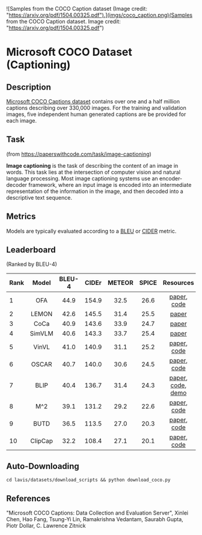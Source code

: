 ![Samples from the COCO Caption dataset (Image credit: "https://arxiv.org/pdf/1504.00325.pdf").](imgs/coco_caption.png)(Samples from the COCO Caption dataset. Image credit: "https://arxiv.org/pdf/1504.00325.pdf")

# Microsoft COCO Dataset (Captioning)

## Description
[Microsoft COCO Captions dataset](https://github.com/tylin/coco-caption) contains over one and a half million captions describing over 330,000 images. For the training and validation images, five independent human generated captions are be provided for each image.

## Task

(from https://paperswithcode.com/task/image-captioning)

**Image captioning** is the task of describing the content of an image in words. This task lies at the intersection of computer vision and natural language processing. Most image captioning systems use an encoder-decoder framework, where an input image is encoded into an intermediate representation of the information in the image, and then decoded into a descriptive text sequence.

## Metrics
Models are typically evaluated according to a [BLEU](https://aclanthology.org/P02-1040/) or [CIDER](https://www.cv-foundation.org/openaccess/content_cvpr_2015/papers/Vedantam_CIDEr_Consensus-Based_Image_2015_CVPR_paper.pdf) metric.

## Leaderboard

(Ranked by BLEU-4)

| Rank |  Model  | BLEU-4 | CIDEr | METEOR | SPICE |                                                                    Resources                                                                     |
| ---- | :-----: | :----: | :---: | :----: | :---: | :----------------------------------------------------------------------------------------------------------------------------------------------: |
| 1    |   OFA   |  44.9  | 154.9 |  32.5  | 26.6  |                                [paper](https://arxiv.org/abs/2202.03052), [code](https://github.com/OFA-Sys/OFA)                                 |
| 2    |  LEMON  |  42.6  | 145.5 |  31.4  | 25.5  |                                                                    [paper]()                                                                     |
| 3    |  CoCa  |   40.9   |  143.6  | 33.9 | 24.7 | [paper](https://arxiv.org/pdf/2205.01917.pdf) |
| 4    | SimVLM  |  40.6  | 143.3 |  33.7  | 25.4  |                                                [paper](https://openreview.net/pdf?id=GUrhfTuf_3)                                                 |
| 5    |  VinVL  |  41.0  | 140.9 |  31.1  | 25.2  |                           [paper](https://arxiv.org/pdf/2101.00529v2.pdf), [code](https://github.com/microsoft/Oscar)                            |
| 6    |  OSCAR  |  40.7  | 140.0 |  30.6  | 24.5  |                           [paper](https://arxiv.org/pdf/2004.06165v5.pdf), [code](https://github.com/microsoft/Oscar)                            |
| 7    |  BLIP   |  40.4  | 136.7 |  31.4  | 24.3  | [paper](https://arxiv.org/pdf/2201.12086.pdf), [code](https://github.com/anonymous/BLIP), [demo](https://huggingface.co/spaces/Salesforce/BLIP) |
| 8    |   M^2   |  39.1  | 131.2 |  29.2  | 22.6  |                 [paper](https://arxiv.org/pdf/1912.08226v2.pdf), [code](https://github.com/aimagelab/meshed-memory-transformer)                  |
| 9    |  BUTD   |  36.5  | 113.5 |  27.0  | 20.3  |               [paper](https://arxiv.org/abs/1707.07998?context=cs), [code](https://github.com/peteanderson80/bottom-up-attention)                |
| 10    | ClipCap |  32.2  | 108.4 |  27.1  | 20.1  |                     [paper](https://arxiv.org/pdf/2111.09734v1.pdf), [code](https://github.com/rmokady/clip_prefix_caption)                      |

## Auto-Downloading

```
cd lavis/datasets/download_scripts && python download_coco.py
```

## References
"Microsoft COCO Captions: Data Collection and Evaluation Server", Xinlei Chen, Hao Fang, Tsung-Yi Lin, Ramakrishna Vedantam, Saurabh Gupta, Piotr Dollar, C. Lawrence Zitnick
